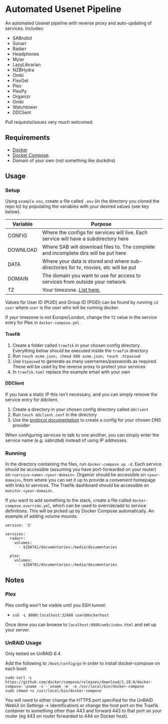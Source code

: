 # Automated Usenet Pipeline

An automated Usenet pipeline with reverse proxy and auto-updating of services. Includes: 

- SABnzbd
- Sonarr
- Radarr
- Headphones
- Mylar
- LazyLibrarian
- NZBHydra
- Ombi
- FlexGet
- Plex
- PlexPy
- Organizr
- Ombi
- Watchtower
- DDClient

Pull requests/issues very much welcomed.

## Requirements

- [Docker](https://store.docker.com/search?type=edition&offering=community) 
- [Docker Compose](https://docs.docker.com/compose/install/).   
- Domain of your own (not something like duckdns)

## Usage

### Setup

Using `example.env`, create a file called `.env` (in the directory you cloned the repo to) by populating the variables with your desired values (see key below). 

| Variable         | Purpose                                                                                   |
|------------------|-------------------------------------------------------------------------------------------|
| CONFIG           | Where the configs for services will live. Each service will have a subdirectory here      |
| DOWNLOAD         | Where SAB will download files to. The complete and incomplete dirs will be put here       |
| DATA             | Where your data is stored and where sub-directories for tv, movies, etc will be put       |        
| DOMAIN           | The domain you want to use for access to services from outside your network               |
| TZ               | Your timezone. [List here.](https://en.wikipedia.org/wiki/List_of_tz_database_time_zones) | 

Values for User ID (PUID) and Group ID (PGID) can be found by running `id user` where `user` is the user who will be running docker.

If your timezone is not Europe/London, change the `TZ` value in the service entry for Plex in `docker-compose.yml`.

#### Traefik

1. Create a folder called `traefik` in your chosen config directory. Everything below should be executed inside the `traefik` directory
2. Run `touch acme.json; chmod 600 acme.json; touch .htpasswd`
3. Use `htpasswd` to generate as many usernames/passwords as required. These will be used by the reverse proxy to protect your services
4. In `traefik.toml` replace the example email with your own


#### DDClient

If you have a static IP this isn't necessary, and you can simply remove the service entry for ddclient.

1. Create a directory in your chosen config directory called `ddclient`
2. Run `touch ddclient.conf` in the directory
3. Use the [protocol documentation](https://sourceforge.net/p/ddclient/wiki/protocols/) to create a config for your chosen DNS provider



When configuring services to talk to one another, you can simply enter the service name (e.g. sabnzbd) instead of using IP addresses.


### Running 

In the directory containing the files, run `docker-compose up -d`. Each service should be accessible (assuming you have port-forwarded on your router) on `<service-name>.<your-domain>`. Organizr should be accessible on `<your-domain>`, from where you can set it up to provide a convenient homepage with links to services. The Traefik dashboard should be accessible on `monitor.<your-domain>`.

If you want to add something to the stack, create a file called `docker-compose.override.yml`, which can be used to override/add to service definitions. This will be picked up by Docker Compose automatically. An example of adding volume mounts:

```
version: '3'

services:
  radarr:
    volumes:
      - ${DATA}/documentaries:/media/documentaries

  plex:
    volumes:
      - ${DATA}/documentaries:/media/documentaries
```

## Notes

### Plex

Plex config won't be visible until you SSH tunnel:

- `ssh -L 8080:localhost:32400 user@dockerhost`

Once done you can browse to `localhost:8080/web/index.html` and set up your server.

### UnRAID Usage

Only tested on UnRAID *6.4*. 

Add the following to `/boot/config/go` in order to install docker-compose on each boot:
```
sudo curl -L https://github.com/docker/compose/releases/download/1.18.0/docker-compose-`uname -s`-`uname -m` -o /usr/local/bin/docker-compose
sudo chmod +x /usr/local/bin/docker-compose
```

You will need to either change the HTTPS port specified for the UnRAID WebUI (in Settings -> Identification) or change the host port on the Traefik container to something other than 443 and forward 443 to that port on your router (eg 443 on router forwarded to 444 on Docker host).


